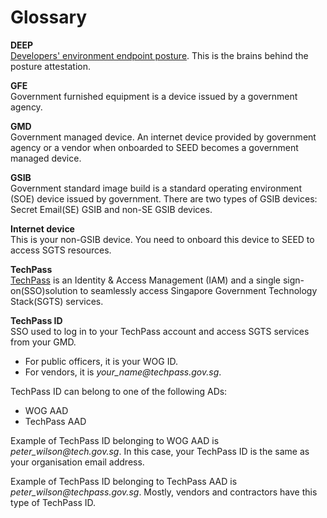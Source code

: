 # Glossary

**DEEP**<br>
[Developers' environment endpoint posture](https://dashboard.deep.tech.gov.sg/). This is the brains behind the posture attestation.

**GFE**<br>
Government furnished equipment is a device issued by a government agency.

**GMD**<br>
Government managed device. An internet device provided by government agency or a vendor when onboarded to SEED becomes a government managed device.

**GSIB**<br>
Government standard image build is a standard operating environment (SOE) device issued by government. There are two types of GSIB devices: Secret Email(SE) GSIB and non-SE GSIB devices.

**Internet device**<br>
This is your non-GSIB device. You need to onboard this device to SEED to access SGTS resources.

**TechPass**<br>
[TechPass](https://docs.developer.tech.gov.sg/docs/techpass-user-guide/#/) is an Identity & Access Management (IAM) and  a single sign-on(SSO)solution to seamlessly access Singapore Government Technology Stack(SGTS) services.

**TechPass ID**<br>
SSO used to log in to your TechPass account and access SGTS services from your GMD.

- For public officers, it is your WOG ID.
- For vendors, it is *your_name<span>@</span>techpass.gov.sg*.

TechPass ID can belong to one of the following ADs:
- WOG AAD
- TechPass AAD

Example of TechPass ID belonging to WOG AAD is *peter_wilson<span>@</span>tech.gov.sg*. In this case, your TechPass ID is the same as your organisation email address.

Example of TechPass ID belonging to TechPass AAD is *peter_wilson<span>@</span>techpass.gov.sg*. Mostly, vendors and contractors have this type of TechPass ID.
